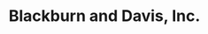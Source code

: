 ---
title: "Blackburn and Davis, Inc."
url: /louisville/blackburn-and-davis-inc/
shop: Allgemein
---